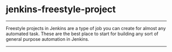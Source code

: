 # jenkins-freestyle-project
**********
Freestyle projects in Jenkins are a type of job you can create for almost any automated task.
These are the best place to start for building any sort of general purpose automation in Jenkins.
**********
